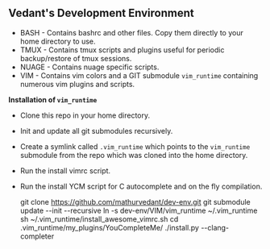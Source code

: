 **Vedant's Development Environment**
-------------------------------------------------------

 - BASH - Contains bashrc and other files. Copy them directly to your home directory to use.
 - TMUX - Contains tmux scripts and plugins useful for periodic backup/restore of tmux sessions.
 - NUAGE - Contains nuage specific scripts.
 - VIM - Contains vim colors and a GIT submodule `vim_runtime` containing numerous vim plugins and scripts.

**Installation of `vim_runtime`**

 - Clone this repo in your home directory.
 - Init and update all git submodules recursively.
 - Create a symlink called `.vim_runtime` which points to the `vim_runtime` submodule from the repo which was cloned into the home directory.
 - Run the install vimrc script.
 - Run the install YCM script for C autocomplete and on the fly compilation.

    git clone https://github.com/mathurvedant/dev-env.git
    git submodule update --init --recursive
    ln -s dev-env/VIM/vim_runtime ~/.vim_runtime
    sh ~/.vim_runtime/install_awesome_vimrc.sh
    cd .vim_runtime/my_plugins/YouCompleteMe/
    ./install.py --clang-completer

